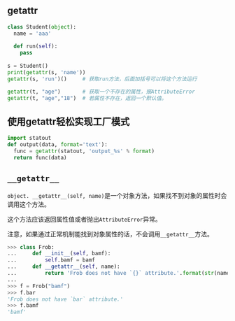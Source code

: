 ## getattr

```python
class Student(object):
  name = 'aaa'
  
  def run(self):
    pass
  
s = Student()
print(getattr(s, 'name'))
getattr(s, 'run')()     # 获取run方法，后面加括号可以将这个方法运行

getattr(t, "age")       # 获取一个不存在的属性，报AttributeError
getattr(t, "age","18")  # 若属性不存在，返回一个默认值。
```



## 使用getattr轻松实现工厂模式

```python
import statout
def output(data, format='text'):
  func = getattr(statout, 'output_%s' % format)
  return func(data)
```



## `__getattr__`

`object. __getattr__(self, name)`是一个对象方法，如果找不到对象的属性时会调用这个方法。

这个方法应该返回属性值或者抛出`AttributeError`异常。

注意，如果通过正常机制能找到对象属性的话，不会调用`__getattr__`方法。

```python
>>> class Frob:
...     def __init__(self, bamf):
...         self.bamf = bamf
...     def __getattr__(self, name):
...         return 'Frob does not have `{}` attribute.'.format(str(name))
...
>>> f = Frob("bamf")
>>> f.bar
'Frob does not have `bar` attribute.'
>>> f.bamf
'bamf'
```

